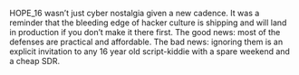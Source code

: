 HOPE_16 wasn’t just cyber nostalgia given a new cadence. It was a reminder that the bleeding edge of hacker culture is shipping and will land in production if you don’t make it  there first. The good news: most of the defenses are practical and affordable. The bad news: ignoring them is an explicit invitation to any 16 year old script-kiddie with a spare weekend and a cheap SDR.
